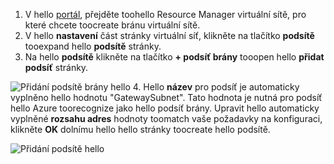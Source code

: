 1. V hello [portál](http://portal.azure.com), přejděte toohello Resource Manager virtuální sítě, pro které chcete toocreate bránu virtuální sítě.
2. V hello **nastavení** část stránky virtuální síť, klikněte na tlačítko **podsítě** tooexpand hello **podsítě** stránky.
3. Na hello **podsítě** klikněte na tlačítko **+ podsíť brány** tooopen hello **přidat podsíť** stránky. 

  ![Přidání podsítě brány hello](./media/vpn-gateway-add-gwsubnet-p2s-rm-portal-include/addgwsubnet.png "přidat podsíť brány hello")
4. Hello **název** pro podsíť je automaticky vyplněno hello hodnotu "GatewaySubnet". Tato hodnota je nutná pro podsíť hello Azure toorecognize jako hello podsíť brány. Upravit hello automaticky vyplněné **rozsahu adres** hodnoty toomatch vaše požadavky na konfiguraci, klikněte **OK** dolnímu hello hello stránky toocreate hello podsítě.

  ![Přidání podsítě hello](./media/vpn-gateway-add-gwsubnet-p2s-rm-portal-include/p2sgwsub.png "přidání podsítě hello")
